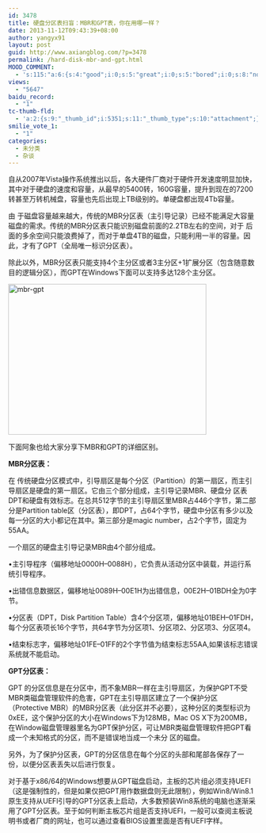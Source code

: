 ```yaml
---
id: 3478
title: 硬盘分区表扫盲：MBR和GPT表，你在用哪一样？
date: 2013-11-12T09:43:39+08:00
author: yangyx91
layout: post
guid: http://www.axiangblog.com/?p=3478
permalink: /hard-disk-mbr-and-gpt.html
MOOD_COMMENT:
  - 's:115:"a:6:{s:4:"good";i:0;s:5:"great";i:0;s:5:"bored";i:0;s:8:"nonsense";i:0;s:13:"notunderstand";i:0;s:7:"passing";i:0;}";'
views:
  - "5647"
baidu_record:
  - "1"
tc-thumb-fld:
  - 'a:2:{s:9:"_thumb_id";i:5351;s:11:"_thumb_type";s:10:"attachment";}'
smilie_vote_1:
  - "1"
categories:
  - 未分类
  - 杂谈
---
```

自从2007年Vista操作系统推出以后，各大硬件厂商对于硬件开发速度明显加快，其中对于硬盘的速度和容量，从最早的5400转，160G容量，提升到现在的7200转甚至万转机械盘，容量也先后出现上TB级别的。单硬盘都出现4Tb容量。

由 于磁盘容量越来越大，传统的MBR分区表（主引导记录）已经不能满足大容量磁盘的需求。传统的MBR分区表只能识别磁盘前面的2.2TB左右的空间，对于 后面的多余空间只能浪费掉了，而对于单盘4TB的磁盘，只能利用一半的容量。因此，才有了GPT（全局唯一标识分区表）。

除此以外，MBR分区表只能支持4个主分区或者3主分区+1扩展分区（包含随意数目的逻辑分区），而GPT在Windows下面可以支持多达128个主分区。

<a href="http://www.axiangblog.com/wp-content/uploads/2013/11/mbr-gpt.jpg" target="_blank"  rel="nofollow" ><img loading="lazy" class="aligncenter size-full wp-image-5351" src="http://www.axiangblog.com/wp-content/uploads/2013/11/mbr-gpt.jpg" alt="mbr-gpt" width="400" height="304" /></a>

下面阿象也给大家分享下MBR和GPT的详细区别。

**MBR分区表：**

在 传统硬盘分区模式中，引导扇区是每个分区（Partition）的第一扇区，而主引导扇区是硬盘的第一扇区。它由三个部分组成，主引导记录MBR、硬盘分 区表DPT和硬盘有效标志。在总共512字节的主引导扇区里MBR占446个字节，第二部分是Partition table区（分区表），即DPT，占64个字节，硬盘中分区有多少以及每一分区的大小都记在其中。第三部分是magic number，占2个字节，固定为55AA。

一个扇区的硬盘主引导记录MBR由4个部分组成。

•主引导程序（偏移地址0000H&#8211;0088H），它负责从活动分区中装载，并运行系统引导程序。

•出错信息数据区，偏移地址0089H&#8211;00E1H为出错信息，00E2H&#8211;01BDH全为0字节。

•分区表（DPT，Disk Partition Table）含4个分区项，偏移地址01BEH&#8211;01FDH，每个分区表项长16个字节，共64字节为分区项1、分区项2、分区项3、分区项4。

•结束标志字，偏移地址01FE&#8211;01FF的2个字节值为结束标志55AA,如果该标志错误系统就不能启动。

**GPT分区表：**

GPT 的分区信息是在分区中，而不象MBR一样在主引导扇区，为保护GPT不受MBR类磁盘管理软件的危害，GPT在主引导扇区建立了一个保护分区 （Protective MBR）的MBR分区表（此分区并不必要），这种分区的类型标识为0xEE，这个保护分区的大小在Windows下为128MB，Mac OS X下为200MB，在Window磁盘管理器里名为GPT保护分区，可让MBR类磁盘管理软件把GPT看成一个未知格式的分区，而不是错误地当成一个未分 区的磁盘。

另外，为了保护分区表，GPT的分区信息在每个分区的头部和尾部各保存了一份，以便分区表丢失以后进行恢复。

对于基于x86/64的Windows想要从GPT磁盘启动，主板的芯片组必须支持UEFI（这是强制性的，但是如果仅把GPT用作数据盘则无此限制），例如Win8/Win8.1原生支持从UEFI引导的GPT分区表上启动，大多数预装Win8系统的电脑也逐渐采用了GPT分区表。至于如何判断主板芯片组是否支持UEFI，一般可以查阅主板说明书或者厂商的网址，也可以通过查看BIOS设置里面是否有UEFI字样。